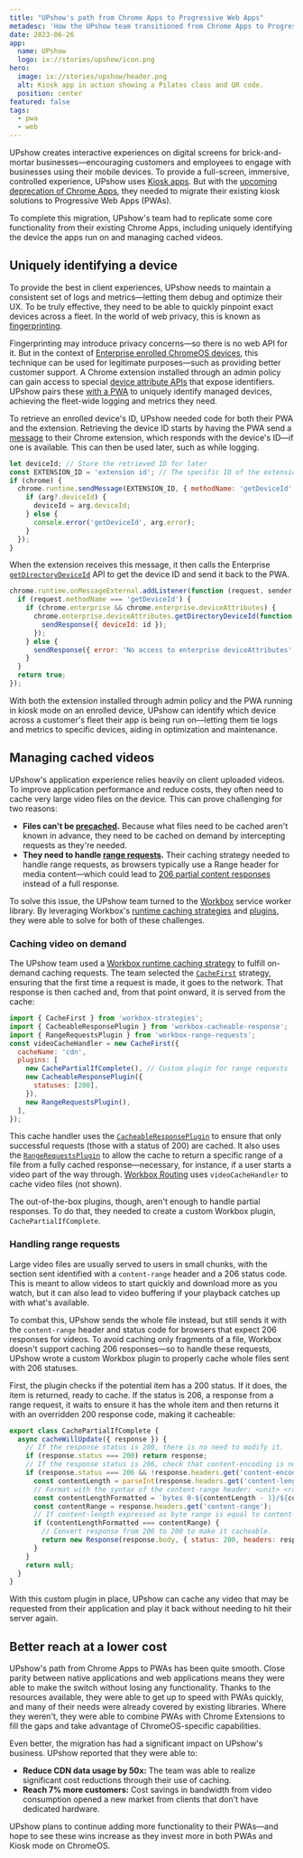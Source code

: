 ```yaml
---
title: "UPshow's path from Chrome Apps to Progressive Web Apps"
metadesc: 'How the UPshow team transitioned from Chrome Apps to Progressive Web Apps—and what they learned along the way.'
date: 2023-06-26
app:
  name: UPshow
  logo: ix://stories/upshow/icon.png
hero:
  image: ix://stories/upshow/header.png
  alt: Kiosk app in action showing a Pilates class and QR code.
  position: center
featured: false
tags:
  - pwa
  - web
---
```


UPshow creates interactive experiences on digital screens for brick-and-mortar businesses—encouraging customers and employees to engage with businesses using their mobile devices. To provide a full-screen, immersive, controlled experience, UPshow uses [Kiosk apps](/{{locale.code}}/kiosk). But with the [upcoming deprecation of Chrome Apps](https://blog.chromium.org/2020/01/moving-forward-from-chrome-apps.html), they needed to migrate their existing kiosk solutions to Progressive Web Apps (PWAs).

To complete this migration, UPshow's team had to replicate some core functionality from their existing Chrome Apps, including uniquely identifying the device the apps run on and managing cached videos.

## Uniquely identifying a device

To provide the best in client experiences, UPshow needs to maintain a consistent set of logs and metrics—letting them debug and optimize their UX. To be truly effective, they need to be able to quickly pinpoint exact devices across a fleet. In the world of web privacy, this is known as [fingerprinting](https://web.dev/learn/privacy/fingerprinting/).

Fingerprinting may introduce privacy concerns—so there is no web API for it. But in the context of [Enterprise enrolled ChromeOS devices](https://chromeenterprise.google/), this technique can be used for legitimate purposes—such as providing better customer support. A Chrome extension installed through an admin policy can gain access to special [device attribute APIs](https://developer.chrome.com/docs/extensions/reference/enterprise_deviceAttributes/) that expose identifiers. UPshow pairs these [with a PWA](/{{locale.code}}/kiosk/connecting-an-extension-from-a-kiosk-pwa) to uniquely identify managed devices, achieving the fleet-wide logging and metrics they need.

To retrieve an enrolled device's ID, UPshow needed code for both their PWA and the extension. Retrieving the device ID starts by having the PWA send a [message](https://developer.chrome.com/docs/extensions/mv3/messaging/) to their Chrome extension, which responds with the device's ID—if one is available. This can then be used later, such as while logging.

```javascript {title="Javascript" .code-figure}
let deviceId; // Store the retrieved ID for later
const EXTENSION_ID = 'extension id'; // The specific ID of the extension to message
if (chrome) {
  chrome.runtime.sendMessage(EXTENSION_ID, { methodName: 'getDeviceId' }, function (arg) {
    if (arg?.deviceId) {
      deviceId = arg.deviceId;
    } else {
      console.error('getDeviceId', arg.error);
    }
  });
}
```

When the extension receives this message, it then calls the Enterprise [`getDirectoryDeviceId`](https://developer.chrome.com/docs/extensions/reference/enterprise_deviceAttributes/#method-getDirectoryDeviceId) API to get the device ID and send it back to the PWA.

```javascript {title="Javascript" .code-figure}
chrome.runtime.onMessageExternal.addListener(function (request, sender, sendResponse) {
  if (request.methodName === 'getDeviceId') {
    if (chrome.enterprise && chrome.enterprise.deviceAttributes) {
      chrome.enterprise.deviceAttributes.getDirectoryDeviceId(function (id) {
        sendResponse({ deviceId: id });
      });
    } else {
      sendResponse({ error: 'No access to enterprise deviceAttributes' });
    }
  }
  return true;
});
```

With both the extension installed through admin policy and the PWA running in kiosk mode on an enrolled device, UPshow can identify which device across a customer's fleet their app is being run on—letting them tie logs and metrics to specific devices, aiding in optimization and maintenance.

## Managing cached videos

UPshow's application experience relies heavily on client uploaded videos. To improve application performance and reduce costs, they often need to cache very large video files on the device. This can prove challenging for two reasons:

- **Files can't be [precached](https://web.dev/precache-with-workbox/).** Because what files need to be cached aren't known in advance, they need to be cached on demand by intercepting requests as they're needed.
- **They need to handle [range requests](https://developer.mozilla.org/en-US/docs/Web/HTTP/Headers/Range).** Their caching strategy needed to handle range requests, as browsers typically use a Range header for media content—which could lead to [206 partial content responses](https://developer.mozilla.org/en-US/docs/Web/HTTP/Status/206) instead of a full response.

To solve this issue, the UPshow team turned to the [Workbox](https://developer.chrome.com/docs/workbox/) service worker library. By leveraging Workbox's [runtime caching strategies](https://web.dev/runtime-caching-with-workbox/) and [plugins](https://developer.chrome.com/docs/workbox/using-plugins/), they were able to solve for both of these challenges.

### Caching video on demand

The UPshow team used a [Workbox runtime caching strategy](https://web.dev/runtime-caching-with-workbox/) to fulfill on-demand caching requests. The team selected the [`CacheFirst`](https://developer.chrome.com/docs/workbox/reference/workbox-strategies/#type-CacheFirst) strategy, ensuring that the first time a request is made, it goes to the network. That response is then cached and, from that point onward, it is served from the cache:

```javascript {title="Javascript" .code-figure}
import { CacheFirst } from 'workbox-strategies';
import { CacheableResponsePlugin } from 'workbox-cacheable-response';
import { RangeRequestsPlugin } from 'workbox-range-requests';
const videoCacheHandler = new CacheFirst({
  cacheName: 'cdn',
  plugins: [
    new CachePartialIfComplete(), // Custom plugin for range requests
    new CacheableResponsePlugin({
      statuses: [200],
    }),
    new RangeRequestsPlugin(),
  ],
});
```

This cache handler uses the [`CacheableResponsePlugin`](https://developer.chrome.com/docs/workbox/modules/workbox-cacheable-response/) to ensure that only successful requests (those with a status of 200) are cached. It also uses the [`RangeRequestsPlugin`](https://developer.chrome.com/docs/workbox/modules/workbox-range-request/) to allow the cache to return a specific range of a file from a fully cached response—necessary, for instance, if a user starts a video part of the way through. [Workbox Routing](https://developer.chrome.com/docs/workbox/modules/workbox-routing/) uses `videoCacheHandler` to cache video files (not shown).

The out-of-the-box plugins, though, aren't enough to handle partial responses. To do that, they needed to create a custom Workbox plugin, `CachePartialIfComplete`.

### Handling range requests

Large video files are usually served to users in small chunks, with the section sent identified with a `content-range` header and a 206 status code. This is meant to allow videos to start quickly and download more as you watch, but it can also lead to video buffering if your playback catches up with what's available.

To combat this, UPshow sends the whole file instead, but still sends it with the `content-range` header and status code for browsers that expect 206 responses for videos. To avoid caching only fragments of a file, Workbox doesn't support caching 206 responses—so to handle these requests, UPshow wrote a custom Workbox plugin to properly cache whole files sent with 206 statuses.

First, the plugin checks if the potential item has a 200 status. If it does, the item is returned, ready to cache. If the status is 206, a response from a range request, it waits to ensure it has the whole item and then returns it with an overridden 200 response code, making it cacheable:

```javascript {title="Javascript" .code-figure}
export class CachePartialIfComplete {
  async cacheWillUpdate({ response }) {
    // If the response status is 200, there is no need to modify it.
    if (response.status === 200) return response;
    // If the response status is 206, check that content-encoding is not set to make sure that the response is not compressed.
    if (response.status === 206 && !response.headers.get('content-encoding')) {
      const contentLength = parseInt(response.headers.get('content-length'));
      // Format with the syntax of the content-range header: <unit> <range-start>-<range-end>/<total-length>
      const contentLengthFormatted = `bytes 0-${contentLength - 1}/${contentLength}`;
      const contentRange = response.headers.get('content-range');
      // If content-length expressed as byte range is equal to content-range, then it is the full response
      if (contentLengthFormatted === contentRange) {
        // Convert response from 206 to 200 to make it cacheable.
        return new Response(response.body, { status: 200, headers: response.headers });
      }
    }
    return null;
  }
}
```

With this custom plugin in place, UPshow can cache any video that may be requested from their application and play it back without needing to hit their server again.

## Better reach at a lower cost

UPshow's path from Chrome Apps to PWAs has been quite smooth. Close parity between native applications and web applications means they were able to make the switch without losing any functionality. Thanks to the resources available, they were able to get up to speed with PWAs quickly, and many of their needs were already covered by existing libraries. Where they weren't, they were able to combine PWAs with Chrome Extensions to fill the gaps and take advantage of ChromeOS-specific capabilities.

Even better, the migration has had a significant impact on UPshow's business. UPshow reported that they were able to:

- **Reduce CDN data usage by 50x:** The team was able to realize significant cost reductions through their use of caching.
- **Reach 7% more customers:** Cost savings in bandwidth from video consumption opened a new market from clients that don't have dedicated hardware.

UPshow plans to continue adding more functionality to their PWAs—and hope to see these wins increase as they invest more in both PWAs and Kiosk mode on ChromeOS.
